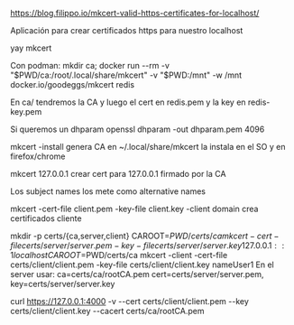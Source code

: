 https://blog.filippo.io/mkcert-valid-https-certificates-for-localhost/

Aplicación para crear certificados https para nuestro localhost

yay mkcert

Con podman:
mkdir ca; docker run --rm -v "$PWD/ca:/root/.local/share/mkcert" -v "$PWD:/mnt" -w /mnt docker.io/goodeggs/mkcert redis

En ca/ tendremos la CA y luego el cert en redis.pem y la key en redis-key.pem

Si queremos un dhparam
openssl dhparam -out dhparam.pem 4096


mkcert -install
  genera CA en ~/.local/share/mkcert
  la instala en el SO y en firefox/chrome

mkcert 127.0.0.1
  crear cert para 127.0.0.1 firmado por la CA

Los subject names los mete como alternative names


mkcert -cert-file client.pem -key-file client.key -client domain
  crea certificados cliente



mkdir -p certs/{ca,server,client}
CAROOT=$PWD/certs/ca mkcert -cert-file certs/server/server.pem -key-file certs/server/server.key 127.0.0.1 ::1 localhost
CAROOT=$PWD/certs/ca mkcert -client -cert-file certs/client/client.pem -key-file certs/client/client.key nameUser1
En el server usar: ca=certs/ca/rootCA.pem cert=certs/server/server.pem, key=certs/server/server.key

curl https://127.0.0.1:4000 -v --cert certs/client/client.pem --key certs/client/client.key --cacert certs/ca/rootCA.pem

